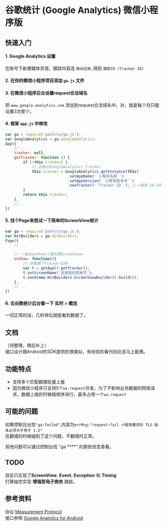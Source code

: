 
# 谷歌统计 (Google Analytics) 微信小程序版

## 快速入门

#### 1. Google Analytics 设置

在账号下新建媒体资源，跟踪内容选 `移动应用` ,得到 `跟踪ID (Tracker ID)`

#### 2. 在你的微信小程序项目添加 `ga.js` 文件

#### 3. 在微信小程序后台设置request合法域名

把 `www.google-analytics.com` 添加到request合法域名中。对，就是每个月只能设置3次那个。

#### 4. 框架 `app.js` 中修改

```js
var ga = require('path/to/ga.js');
var GoogleAnalytics = ga.GoogleAnalytics;
App({
    // ...
    tracker: null,
    getTracker: function () {
        if (!this.tracker) {
            // 初始化GoogleAnalytics Tracker
            this.tracker = GoogleAnalytics.getInstance(this)
                            .setAppName('`小程序名称`')
                            .setAppVersion('`小程序版本号`')
                            .newTracker('`Tracker ID`'); //一般是 UA-XXXX-X
        }
        return this.tracker;
    },
    // ...
})
```

#### 5. 找个Page来尝试一下简单的ScreenView统计

```js
var ga = require('path/to/ga.js');
var HitBuilders = ga.HitBuilders;
Page({
    // ...

    // 一般在onShow()里处理ScreenView
    onShow: function(){
        // 获取那个Tracker实例
        var t = getApp().getTracker();
        t.setScreenName('这是我的首屏页');
        t.send(new HitBuilders.ScreenViewBuilder().build());
    },
    // ...
})
```

#### 6. 去谷歌统计后台看一下 实时 > 概览

一切正常的话，几秒钟后就能看到数据了。


## 文档

（待整理，稍后补上）  
接口设计跟Android的SDK提供的很类似，有经验的看代码应该马上能用。

## 功能特点

* 支持多个匹配数据批量上报
* 因为微信小程序只支持5个`wx.request`并发，为了不影响业务数据的网络请求，数据上报的时候按顺序进行，最多占用一个`wx.request`

## 可能的问题

如果控制台出现`"ga:failed"`,内容为`errMsg:"request:fail 小程序要求的 TLS 版本必须大于等于 1.2"`  
在翻墙的时候碰到了这个问题，不翻墙时正常。


其他问题可以通过控制台找 "ga.****" 的那些信息查看。

## TODO

目前只实现了**ScreenView**, **Event**, **Exception** 和 **Timing**  
打算抽空实现 **增强型电子商务** 跟踪。

## 参考资料

协议 [Measurement Protocol](https://developers.google.com/analytics/devguides/collection/protocol/v1/reference)  
接口参照 [Google Analytics for Android](https://developers.google.com/analytics/devguides/collection/android/v4/)

